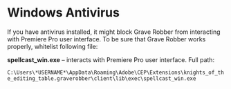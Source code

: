 # Windows Antivirus

If you have antivirus installed, it might block Grave Robber from interacting with Premiere Pro user interface. To be sure that Grave Robber works properly, whitelist following file:

**spellcast\_win.exe** – interacts with Premiere Pro user interface. Full path:

`C:\Users\*USERNAME*\AppData\Roaming\Adobe\CEP\Extensions\knights_of_the_editing_table.graverobber\client\lib\exec\spellcast_win.exe`
